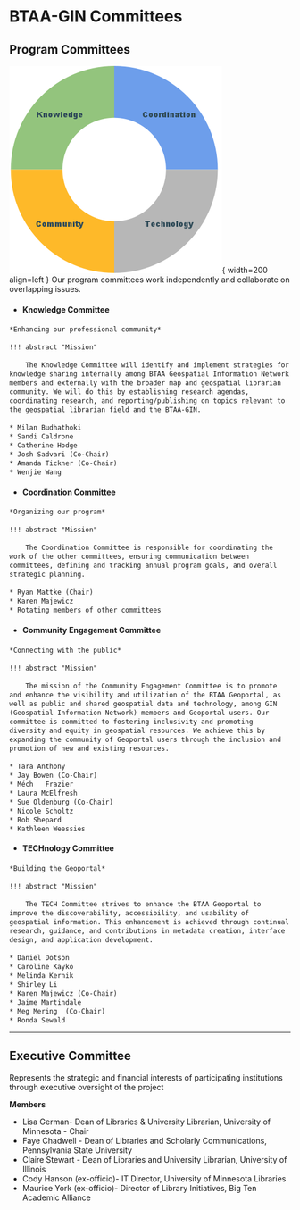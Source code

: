 # BTAA-GIN Committees

## Program Committees

![](../images/matrix-committees.png){ width=200 align=left } Our program committees work independently and collaborate on overlapping issues.


<div class="grid cards" markdown>

-    #### Knowledge Committee

    *Enhancing our professional community*
    
    !!! abstract "Mission"
    
		The Knowledge Committee will identify and implement strategies for knowledge sharing internally among BTAA Geospatial Information Network members and externally with the broader map and geospatial librarian community. We will do this by establishing research agendas, coordinating research, and reporting/publishing on topics relevant to the geospatial librarian field and the BTAA-GIN. 

    * Milan Budhathoki
    * Sandi Caldrone
    * Catherine Hodge
    * Josh Sadvari (Co-Chair)
    * Amanda Tickner (Co-Chair)
    * Wenjie Wang

-    #### Coordination Committee

    *Organizing our program*

    !!! abstract "Mission"
    
	    The Coordination Committee is responsible for coordinating the work of the other committees, ensuring communication between committees, defining and tracking annual program goals, and overall strategic planning.

    * Ryan Mattke (Chair)
    * Karen Majewicz
    * Rotating members of other committees

-    #### Community Engagement Committee

    *Connecting with the public*
    
    !!! abstract "Mission"
    
	    The mission of the Community Engagement Committee is to promote and enhance the visibility and utilization of the BTAA Geoportal, as well as public and shared geospatial data and technology, among GIN (Geospatial Information Network) members and Geoportal users. Our committee is committed to fostering inclusivity and promoting diversity and equity in geospatial resources. We achieve this by expanding the community of Geoportal users through the inclusion and promotion of new and existing resources.
 
    * Tara Anthony
    * Jay Bowen (Co-Chair)
    * Méch	 Frazier
    * Laura McElfresh
    * Sue Oldenburg (Co-Chair)
    * Nicole Scholtz
    * Rob Shepard
    * Kathleen Weessies

-    #### TECHnology Committee

    *Building the Geoportal*
    
    !!! abstract "Mission"
    
		The TECH Committee strives to enhance the BTAA Geoportal to improve the discoverability, accessibility, and usability of geospatial information. This enhancement is achieved through continual research, guidance, and contributions in metadata creation, interface design, and application development.

    * Daniel Dotson
    * Caroline Kayko
    * Melinda Kernik
    * Shirley Li
    * Karen Majewicz (Co-Chair)
    * Jaime Martindale
    * Meg Mering  (Co-Chair)
    * Ronda Sewald

</div>

---

## Executive Committee

Represents the strategic and financial interests of participating institutions through executive oversight of the project

**Members**

* Lisa German- Dean of Libraries & University Librarian, University of Minnesota - Chair
* Faye Chadwell - Dean of Libraries and Scholarly Communications, Pennsylvania State University
* Claire Stewart - Dean of Libraries and University Librarian, University of Illinois
* Cody Hanson (ex-officio)- IT Director, University of Minnesota Libraries
* Maurice York (ex-officio)- Director of Library Initiatives, Big Ten Academic Alliance



